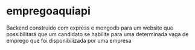 # empregoaquiapi
Backend construido com express e mongodb para um website que possibilitará que um candidato se habilite para uma determinada vaga de emprego que foi disponibilizada por uma empresa 
